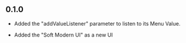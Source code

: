 ## 0.1.0

* Added the "addValueListener" parameter to listen to its Menu Value.

* Added the "Soft Modern UI" as a new UI